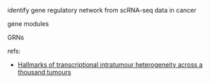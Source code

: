 
identify gene regulatory network from scRNA-seq data in cancer

gene modules

GRNs

refs:
- [Hallmarks of transcriptional intratumour heterogeneity across a thousand tumours](https://www.nature.com/articles/s41586-023-06130-4#Abs1)

